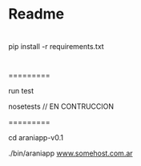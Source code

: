 # Readme
#
pip install -r requirements.txt
#
=========

run test

nosetests // EN CONTRUCCION

=========

cd araniapp-v0.1

./bin/araniapp www.somehost.com.ar

